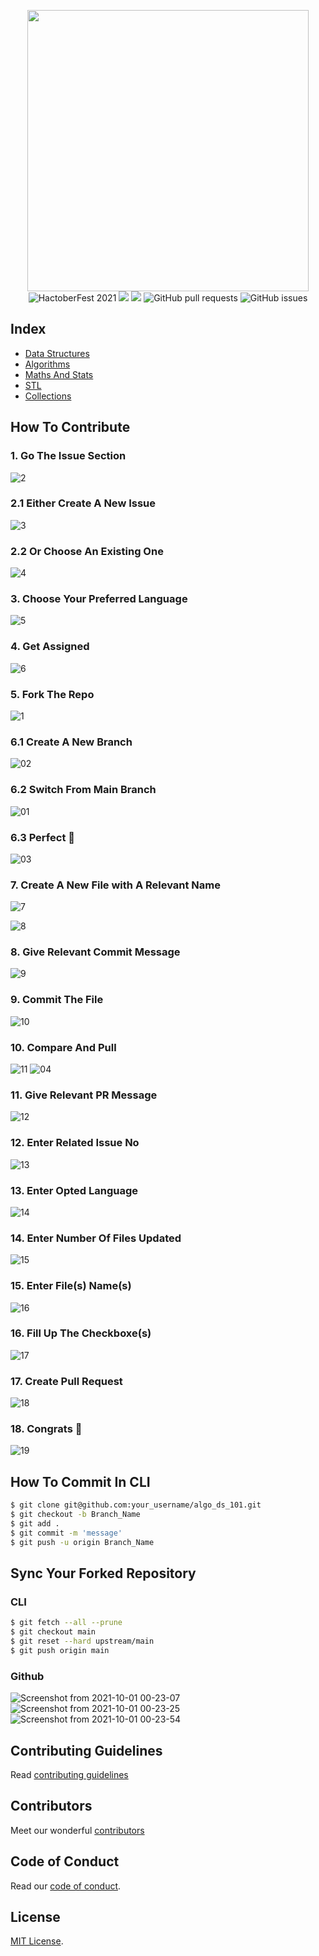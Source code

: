 <p align="center">
<img width="450" height="450" src="https://user-images.githubusercontent.com/54521023/94943180-e676aa80-04f4-11eb-8842-9634c1e66fa4.png" /><br>
<img src="https://img.shields.io/badge/HacktoberFest-2021-brightgreen.svg?style=for-the-badge" alt="HactoberFest 2021" />  <img src="https://img.shields.io/github/license/ahampriyanshu/algo_ds_101?style=for-the-badge" />  <img src="https://img.shields.io/github/repo-size/ahampriyanshu/algo_ds_101?style=for-the-badge" />  <img alt="GitHub pull requests" src="https://img.shields.io/github/issues-pr/ahampriyanshu/algo_ds_101?style=for-the-badge" />  <img alt="GitHub issues" src="https://img.shields.io/github/issues/ahampriyanshu/algo_ds_101?style=for-the-badge" />   
</p>

## Index

* [Data Structures](Data_Structures/)
* [Algorithms](Algorithms/)
* [Maths And Stats](Maths_And_Stats/)
* [STL](STL/)
* [Collections](Collections/)

## How To Contribute

### 1. Go The Issue Section
![2](https://user-images.githubusercontent.com/54521023/94943088-d363da80-04f4-11eb-80e5-444999c5fb42.png)

### 2.1 Either Create A New Issue 
![3](https://user-images.githubusercontent.com/54521023/94943089-d3fc7100-04f4-11eb-92a4-51d6363a99b4.png)

### 2.2 Or Choose An Existing One
![4](https://user-images.githubusercontent.com/54521023/94943091-d4950780-04f4-11eb-96ce-1bd08c260cbd.png)

### 3. Choose Your Preferred Language
![5](https://user-images.githubusercontent.com/54521023/94943094-d5c63480-04f4-11eb-94cb-d99b0298d6d0.png)

### 4. Get Assigned
![6](https://user-images.githubusercontent.com/54521023/94943096-d6f76180-04f4-11eb-8670-24694b247e6e.png)

### 5. Fork The Repo
![1](https://user-images.githubusercontent.com/54521023/94943081-d19a1700-04f4-11eb-81dc-b5bd1a3b9adb.png)

### 6.1 Create A New Branch 
![02](https://user-images.githubusercontent.com/54521023/94954691-18910800-0507-11eb-95c5-df953d74db3e.png)

### 6.2 Switch From Main Branch
![01](https://user-images.githubusercontent.com/54521023/94954664-0dd67300-0507-11eb-884c-49ba8870bb3b.png)

### 6.3 Perfect 👏
![03](https://user-images.githubusercontent.com/54521023/94954694-19299e80-0507-11eb-80cb-508e308edd09.png)

### 7. Create A New File with A Relevant Name
![7](https://user-images.githubusercontent.com/54521023/94943103-d8288e80-04f4-11eb-8839-64eb73bf308a.png)

![8](https://user-images.githubusercontent.com/54521023/94943110-d959bb80-04f4-11eb-83ed-fa58040ed15d.png)

### 8. Give Relevant Commit Message
![9](https://user-images.githubusercontent.com/54521023/94943115-da8ae880-04f4-11eb-8a1c-fe8151c3bf95.png)

### 9. Commit The File
![10](https://user-images.githubusercontent.com/54521023/94943121-dc54ac00-04f4-11eb-8cf5-c93fedf73f35.png)

### 10. Compare And Pull
![11](https://user-images.githubusercontent.com/54521023/94943124-dced4280-04f4-11eb-9c83-f9f099ca962d.png)
![04](https://user-images.githubusercontent.com/54521023/94954695-1a5acb80-0507-11eb-8c5f-0da9ca6fa77e.png)

### 11. Give Relevant PR Message
![12](https://user-images.githubusercontent.com/54521023/94943129-de1e6f80-04f4-11eb-84aa-98e5de616a53.png)

### 12. Enter Related Issue No
![13](https://user-images.githubusercontent.com/54521023/94943135-dfe83300-04f4-11eb-8db8-639077cf8b9c.png)

### 13. Enter Opted Language
![14](https://user-images.githubusercontent.com/54521023/94943142-e080c980-04f4-11eb-920e-05af0fa1e3a2.png)

### 14. Enter Number Of Files Updated
![15](https://user-images.githubusercontent.com/54521023/94943148-e1196000-04f4-11eb-92ee-530cb7e74218.png)

### 15. Enter File(s) Name(s)
![16](https://user-images.githubusercontent.com/54521023/94943153-e1b1f680-04f4-11eb-9aa8-0aa99c48a081.png)

### 16. Fill Up The Checkboxe(s)
![17](https://user-images.githubusercontent.com/54521023/94943155-e2e32380-04f4-11eb-92eb-2dc6e339082d.png)

### 17. Create Pull Request
![18](https://user-images.githubusercontent.com/54521023/94943157-e37bba00-04f4-11eb-8d5e-cd65c93bf842.png)

### 18. Congrats 🎉
![19](https://user-images.githubusercontent.com/54521023/94943163-e4145080-04f4-11eb-8237-c0b2a6c75393.png)


## How To Commit In CLI

```bash
$ git clone git@github.com:your_username/algo_ds_101.git
$ git checkout -b Branch_Name
$ git add .
$ git commit -m 'message'
$ git push -u origin Branch_Name
```

## Sync Your Forked Repository

### CLI

```bash
$ git fetch --all --prune
$ git checkout main
$ git reset --hard upstream/main
$ git push origin main
```

### Github

![Screenshot from 2021-10-01 00-23-07](https://user-images.githubusercontent.com/54521023/135514252-18bab611-4683-4d3c-a8a8-03117292fbb7.png)
![Screenshot from 2021-10-01 00-23-25](https://user-images.githubusercontent.com/54521023/135514247-020bb6e8-b869-4668-a350-89081a4ed5a8.png)
![Screenshot from 2021-10-01 00-23-54](https://user-images.githubusercontent.com/54521023/135514235-9e40abdf-ed8c-4954-9bc3-a9e6d41fad49.png)

## Contributing Guidelines
Read [contributing guidelines](https://github.com/ahampriyanshu/algo_ds_101/blob/main/CONTRIBUTING.md)

## Contributors
Meet our wonderful [contributors](https://github.com/ahampriyanshu/algo_ds_101/blob/main/CONTRIBUTORS.md)

## Code of Conduct
Read our [code of conduct](CODE_OF_CONDUCT.md/).

## License
[MIT License](LICENSE/).
